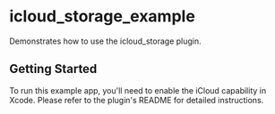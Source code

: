 # icloud_storage_example

Demonstrates how to use the icloud_storage plugin.

## Getting Started

To run this example app, you'll need to enable the iCloud capability in Xcode. Please refer to the plugin's README for detailed instructions.
